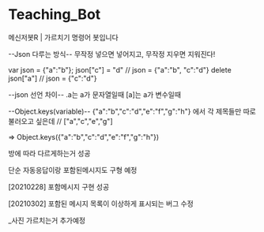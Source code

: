 # Teaching_Bot
메신저봇R | 가르치기 명령어 봇입니다

--Json 다루는 방식--
무작정 넣으면 넣어지고, 무작정 지우면 지워진다!

var json = {"a":"b"};
json["c"] = "d"    // json = {"a":"b", "c":"d"}
delete json["a"]   // json = {"c":"d"}


--json 선언 차이--
.a는 a가 문자열일때
[a]는 a가 변수일때


--Object.keys(variable)--
{"a":"b","c":"d","e":"f","g":"h"}
에서 각 제목들만 따로 불러오고 싶은데
// ["a","c","e","g"]

=> Object.keys({"a":"b","c":"d","e":"f","g":"h"})


방에 따라 다르게하는거 성공

단순 자동응답이랑 포함된메시지도 구형 예정

[20210228]
포함메시지 구현 성공

[20210302]
포함된 메시지 목록이 이상하게 표시되는 버그 수정

_사진 가르치는거 추가예정
